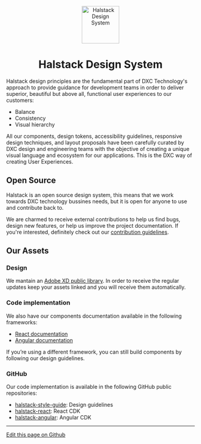 
<p align="center">
  <a href="https://developer.dxc.com/design/principles">
    <img alt="Halstack Design System" src="https://developer.dxc.com/static/media/halstack.08bea965.svg" width="100px" />
  </a>
</p>

<h1 align="center">
  Halstack Design System
</h1>

Halstack design principles are the fundamental part of DXC Technology's approach to provide guidance for development teams in order to deliver superior, beautiful but above all, functional user experiences to our customers:
 
* Balance 
* Consistency  
* Visual hierarchy 

All our components, design tokens, accessibility guidelines, responsive design techniques, and layout proposals have been carefully curated by DXC design and engineering teams with the objective of creating a unique visual language and ecosystem for our applications. This is the DXC way of creating User Experiences.



## Open Source

Halstack is an open source design system, this means that we work towards DXC technology bussines needs, but it is open for anyone to use and contribute back to.

We are charmed to receive external contributions to help us find bugs, design new features, or help us improve the project documentation. If you're interested, definitely check out our [contribution guidelines](https://github.com/dxc-technology/halstack-style-guide/blob/master/contributing/overview.md).


## Our Assets

### Design

We mantain an [Adobe XD public library](https://shared-assets.adobe.com/link/732533f4-d925-487e-4761-9a760574cfac). In order to receive the regular updates keep your assets linked and you will receive them automatically.

### Code implementation

We also have our components documentation available in the following frameworks:

* [React documentation](https://developer.dxc.com/tools/react/next/#/)
* [Angular documentation](https://developer.dxc.com/tools/angular/next/#/)


If you’re using a different framework, you can still build components by following our design guidelines.

### GitHub

Our code implementation is available in the following GitHub public repositories:

* [halstack-style-guide](https://github.com/dxc-technology/halstack-style-guide): Design guidelines
* [halstack-react](https://github.com/dxc-technology/halstack-react): React CDK
* [halstack-angular](https://github.com/dxc-technology/halstack-angular): Angular CDK


____________________________________________________________

[Edit this page on Github](https://github.com/dxc-technology/halstack-style-guide/blob/master/guidelines/principles/overview/README.md)
